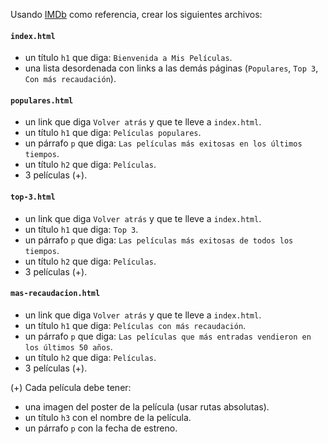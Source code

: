 Usando [IMDb](https://www.imdb.com/) como referencia, crear los siguientes archivos:

#### `index.html`

- un título `h1` que diga: `Bienvenida a Mis Películas`.
- una lista desordenada con links a las demás páginas (`Populares`, `Top 3`, `Con más recaudación`).

#### `populares.html`
- un link que diga `Volver atrás` y que te lleve a `index.html`.
- un título `h1` que diga: `Películas populares`.
- un párrafo `p` que diga: `Las películas más exitosas en los últimos tiempos`.
- un título `h2` que diga: `Películas`.
- 3 películas (+).

#### `top-3.html`
- un link que diga `Volver atrás` y que te lleve a `index.html`.
- un título `h1` que diga: `Top 3`.
- un párrafo `p` que diga: `Las películas más exitosas de todos los tiempos`.
- un título `h2` que diga: `Películas`.
- 3 películas (+).

#### `mas-recaudacion.html`

- un link que diga `Volver atrás` y que te lleve a `index.html`.
- un título `h1` que diga: `Películas con más recaudación`.
- un párrafo `p` que diga: `Las películas que más entradas vendieron en los últimos 50 años`.
- un título `h2` que diga: `Películas`.
- 3 películas (+).

(+) Cada película debe tener:

- una imagen del poster de la película (usar rutas absolutas).
- un título `h3` con el nombre de la película.
- un párrafo `p` con la fecha de estreno.